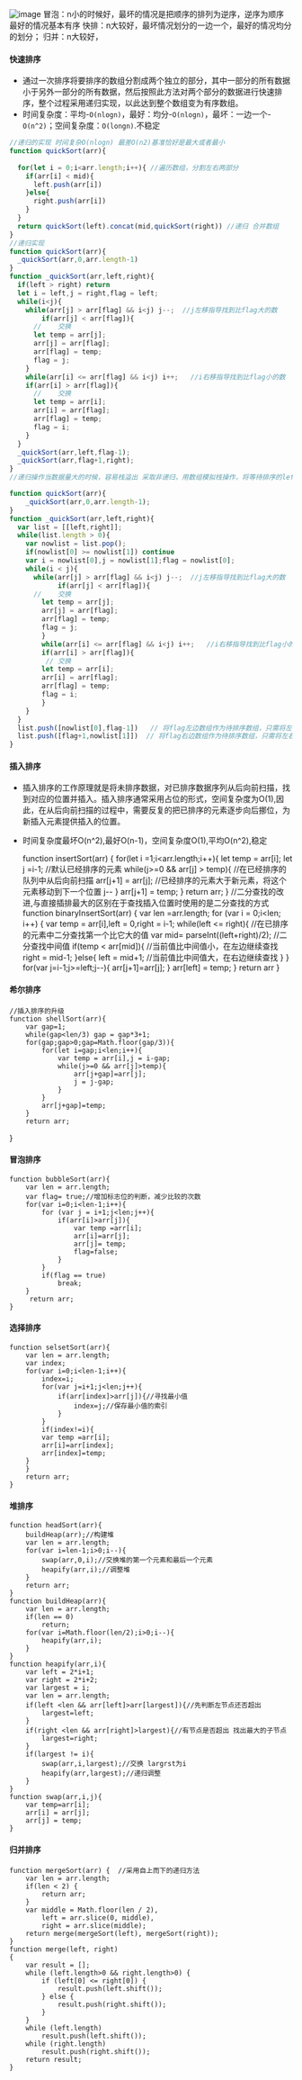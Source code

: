 ![image](https://images2015.cnblogs.com/blog/975503/201702/975503-20170214211234550-1109833343.png)
冒泡：n小的时候好，最坏的情况是把顺序的排列为逆序，逆序为顺序 最好的情况基本有序
快排：n大较好，最坏情况划分的一边一个，最好的情况均分的划分；
归并：n大较好，

#### 快速排序

-  通过一次排序将要排序的数组分割成两个独立的部分，其中一部分的所有数据小于另外一部分的所有数据，然后按照此方法对两个部分的数据进行快速排序，整个过程采用递归实现，以此达到整个数组变为有序数组。
- 时间复杂度：平均-`O(nlogn)`，最好：均分-`O(nlogn)`，最坏：一边一个-`O(n^2)`；空间复杂度：`O(longn)`.不稳定 

```javascript
//递归的实现 时间复杂O(nlogn) 最差O(n2)基准恰好是最大或者最小
function quickSort(arr){
  
  for(let i = 0;i<arr.length;i++){ //遍历数组，分割左右两部分
    if(arr[i] < mid){
      left.push(arr[i])
    }else{
      right.push(arr[i])
    }
  }
  return quickSort(left).concat(mid,quickSort(right)) //递归 合并数组
}
//递归实现
function quickSort(arr){
  _quickSort(arr,0,arr.length-1)
}
function _quickSort(arr,left,right){
  if(left > right) return
  let i = left,j = right,flag = left;
  while(i<j){
    while(arr[j] > arr[flag] && i<j) j--;  //j左移指导找到比flag大的数
		if(arr[j] < arr[flag]){
      //	交换
      let temp = arr[j];
      arr[j] = arr[flag];
      arr[flag] = temp;
      flag = j;
    }
    while(arr[i] <= arr[flag] && i<j) i++;   //i右移指导找到比flag小的数
    if(arr[i] > arr[flag]){
      //	交换
      let temp = arr[i];
      arr[i] = arr[flag];
      arr[flag] = temp;
      flag = i;
    }
  }
  _quickSort(arr,left,flag-1);
  _quickSort(arr,flag+1,right);
}
//递归操作当数据量大的时候，容易栈溢出 采取非递归，用数组模拟栈操作，将等待排序的left right保存到数组

function quickSort(arr){
    _quickSort(arr,0,arr.length-1);
}
function _quickSort(arr,left,right){
  var list = [[left,right]];
  while(list.length > 0){
    var nowlist = list.pop();
    if(nowlist[0] >= nowlist[1]) continue
    var i = nowlist[0],j = nowlist[1];flag = nowlist[0];
    while(i < j){
      while(arr[j] > arr[flag] && i<j) j--;  //j左移指导找到比flag大的数
			if(arr[j] < arr[flag]){
      //	交换
      	let temp = arr[j];
      	arr[j] = arr[flag];
      	arr[flag] = temp;
      	flag = j;
    	}
    	while(arr[i] <= arr[flag] && i<j) i++;   //i右移指导找到比flag小的数
    	if(arr[i] > arr[flag]){
     	 //	交换
      	let temp = arr[i];
      	arr[i] = arr[flag];
      	arr[flag] = temp;
      	flag = i;
    	}
    }
  }
  list.push([nowlist[0],flag-1])   // 将flag左边数组作为待排序数组，只需将左右指针放入list即可。
  list.push([flag+1,nowlist[1]])  // 将flag右边数组作为待排序数组，只需将左右指针放入list即可。
}  
```
#### 插入排序

- 插入排序的工作原理就是将未排序数据，对已排序数据序列从后向前扫描，找到对应的位置并插入。插入排序通常采用占位的形式，空间复杂度为O(1),因此，在从后向前扫描的过程中，需要反复的把已排序的元素逐步向后挪位，为新插入元素提供插入的位置。
- 时间复杂度最坏O(n^2),最好O(n-1)，空间复杂度O(1),平均O(n^2),稳定

    function insertSort(arr) {
    	for(let i =1;i<arr.length;i++){
    		let temp = arr[i];
    		let j =i-1;  //默认已经排序的元素
    		while(j>=0 && arr[j] > temp){ //在已经排序的队列中从后向前扫描
    			arr[j+1] = arr[j]; //已经排序的元素大于新元素，将这个元素移动到下一个位置
    			j-- 
    		}
    		arr[j+1] = temp;
    	}
    	return arr;
    }
    //二分查找的改进,与直接插排最大的区别在于查找插入位置时使用的是二分查找的方式
    function binaryInsertSort(arr) {
        var len =arr.length;
        for (var i = 0;i<len; i++) {
            var temp = arr[i],left = 0,right = i-1;
            while(left <= right){  //在已排序的元素中二分查找第一个比它大的值
              var mid= parseInt((left+right)/2); //二分查找中间值
              if(temp < arr[mid]){ //当前值比中间值小，在左边继续查找
                right = mid-1;
              }else{
                left = mid+1;  //当前值比中间值大，在右边继续查找
              }
            }              
            for(var j=i-1;j>=left;j--){
              arr[j+1]=arr[j];
            }
            arr[left] = temp;
          }
        return arr
     }
#### 希尔排序

    //插入排序的升级
    function shellSort(arr){
    	var gap=1;
    	while(gap<len/3) gap = gap*3+1;
    	for(gap;gap>0;gap=Math.floor(gap/3)){
    		for(let i=gap;i<len;i++){
    			var temp = arr[i],j = i-gap;
    			while(j>=0 && arr[j]>temp){
    				arr[j+gap]=arr[j];
    				j = j-gap;
    			}
    		}
    		arr[j+gap]=temp;
    	}
    	return arr;
   }
#### 冒泡排序

    function bubbleSort(arr){
    	var len = arr.length;
    	var flag= true;//增加标志位的判断，减少比较的次数
    	for(var i=0;i<len-1;i++){
    		for (var j = i+1;j<len;j++){
    			if(arr[i]>arr[j]){
    				var temp =arr[i];
    				arr[i]=arr[j];
    				arr[j]= temp;
    				flag=false;
    			}
    		}
    		if(flag == true)
    			break;
    	}
    	 return arr;
    }
#### 选择排序

    function selsetSort(arr){
    	var len = arr.length;
    	var index;
    	for(var i=0;i<len-1;i++){
    		index=i;
    		for(var j=i+1;j<len;j++){
    			if(arr[index]>arr[j]){//寻找最小值
    				index=j;//保存最小值的索引
    			}
    		}
    		if(index!=i){
    		var temp =arr[i];
    		arr[i]=arr[index];
    		arr[index]=temp;
    	}
    	}
    	return arr;
    }
#### 堆排序

    function headSort(arr){
    	buildHeap(arr);//构建堆
    	var len = arr.length;
    	for(var i=len-1;i>0;i--){
    		swap(arr,0,i);//交换堆的第一个元素和最后一个元素
    		heapify(arr,i);//调整堆
    	}
    	return arr;
    }
    function buildHeap(arr){
    	var len = arr.length;
    	if(len == 0)
    		return;
    	for(var i=Math.floor(len/2);i>0;i--){
    		heapify(arr,i);
    	}
    }
    function heapify(arr,i){
    	var left = 2*i+1;
    	var right = 2*i+2;
    	var largest = i;
    	var len = arr.length;
    	if(left <len && arr[left]>arr[largest]){//先判断左节点还否超出
    		largest=left;
    	}
    	if(right <len && arr[right]>largest){//有节点是否超出 找出最大的子节点
    		largest=right;
    	}
    	if(largest != i){
    		swap(arr,i,largest);//交换 largrst为i
    		heapify(arr,largest);//递归调整
    	}
    }
    function swap(arr,i,j){
    	var temp=arr[i];
    	arr[i] = arr[j];
    	arr[j] = temp;
    }
#### 归并排序

    function mergeSort(arr) {  //采用自上而下的递归方法
        var len = arr.length;
        if(len < 2) {
            return arr;
        }
        var middle = Math.floor(len / 2),
            left = arr.slice(0, middle),
            right = arr.slice(middle);
        return merge(mergeSort(left), mergeSort(right));
    }
    function merge(left, right)
    {
        var result = [];
        while (left.length>0 && right.length>0) {
            if (left[0] <= right[0]) {
                result.push(left.shift());
            } else {
                result.push(right.shift());
            }
        }
        while (left.length)
            result.push(left.shift());
        while (right.length)
            result.push(right.shift());
        return result;
    }